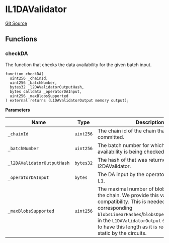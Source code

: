 # IL1DAValidator
[Git Source](https://github.com/matter-labs/zksync-contracts/blob/c6e73735b89a4b474234f6471e326125c9069f15/contracts/l1-contracts/state-transition/chain-interfaces/IL1DAValidator.sol)


## Functions
### checkDA

The function that checks the data availability for the given batch input.


```solidity
function checkDA(
  uint256 _chainId,
  uint256 _batchNumber,
  bytes32 _l2DAValidatorOutputHash,
  bytes calldata _operatorDAInput,
  uint256 _maxBlobsSupported
) external returns (L1DAValidatorOutput memory output);
```
**Parameters**

|Name|Type|Description|
|----|----|-----------|
|`_chainId`|`uint256`|The chain id of the chain that is being committed.|
|`_batchNumber`|`uint256`|The batch number for which the data availability is being checked.|
|`_l2DAValidatorOutputHash`|`bytes32`|The hash of that was returned by the l2DAValidator.|
|`_operatorDAInput`|`bytes`|The DA input by the operator provided on L1.|
|`_maxBlobsSupported`|`uint256`|The maximal number of blobs supported by the chain. We provide this value for future compatibility. This is needed because the corresponding `blobsLinearHashes`/`blobsOpeningCommitments` in the `L1DAValidatorOutput` struct will have to have this length as it is required to be static by the circuits.|


